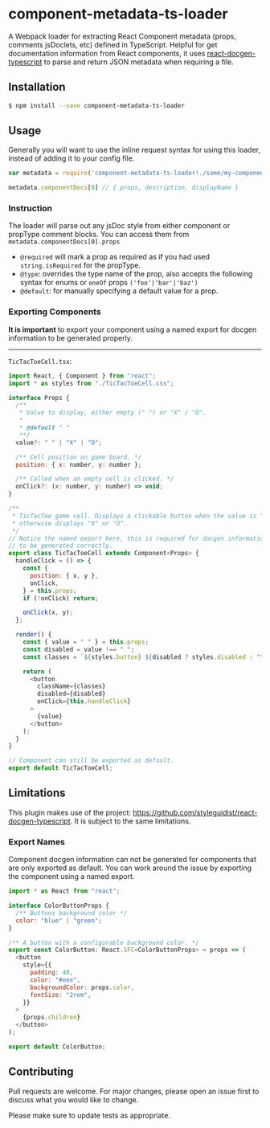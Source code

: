 # component-metadata-ts-loader
A Webpack loader for extracting React Component metadata (props, comments jsDoclets, etc) defined in TypeScript. 
Helpful for get documentation information from React components, it uses 
[react-docgen-typescript](https://github.com/styleguidist/react-docgen-typescript) 
to parse and return JSON metadata when requiring a file.

## Installation

```sh
$ npm install --save component-metadata-ts-loader
```

## Usage

Generally you will want to use the inline request syntax for using this loader,
instead of adding it to your config file.

```js
var metadata = require('component-metadata-ts-loader!./some/my-component');

metadata.componentDocs[0] // { props, description, displayName }
```

### Instruction

The loader will parse out any jsDoc style from either component or propType comment blocks. You can
access them from `metadata.componentDocs[0].props`

- `@required` will mark a prop as required as if you had used `string.isRequired` for the propType.
- `@type`: overrides the type name of the prop, also accepts the following syntax for enums
or `oneOf` props `('foo'|'bar'|'baz')`
- `@default`: for manually specifying a default value for a prop.

### Exporting Components

**It is important** to export your component using a named export for docgen information to be generated properly.

---

`TicTacToeCell.tsx`:

```javascript
import React, { Component } from "react";
import * as styles from "./TicTacToeCell.css";

interface Props {
  /**
   * Value to display, either empty (" ") or "X" / "O".
   *
   * @default " "
   **/
  value?: " " | "X" | "O";

  /** Cell position on game board. */
  position: { x: number, y: number };

  /** Called when an empty cell is clicked. */
  onClick?: (x: number, y: number) => void;
}

/**
 * TicTacToe game cell. Displays a clickable button when the value is " ",
 * otherwise displays "X" or "O".
 */
// Notice the named export here, this is required for docgen information
// to be generated correctly.
export class TicTacToeCell extends Component<Props> {
  handleClick = () => {
    const {
      position: { x, y },
      onClick,
    } = this.props;
    if (!onClick) return;

    onClick(x, y);
  };

  render() {
    const { value = " " } = this.props;
    const disabled = value !== " ";
    const classes = `${styles.button} ${disabled ? styles.disabled : ""}`;

    return (
      <button
        className={classes}
        disabled={disabled}
        onClick={this.handleClick}
      >
        {value}
      </button>
    );
  }
}

// Component can still be exported as default.
export default TicTacToeCell;
```

## Limitations

This plugin makes use of the project:
https://github.com/styleguidist/react-docgen-typescript.
It is subject to the same limitations.

### Export Names

Component docgen information can not be
generated for components that are only exported as default. You can work around
the issue by exporting the component using a named export.

```javascript
import * as React from "react";

interface ColorButtonProps {
  /** Buttons background color */
  color: "blue" | "green";
}

/** A button with a configurable background color. */
export const ColorButton: React.SFC<ColorButtonProps> = props => (
  <button
    style={{
      padding: 40,
      color: "#eee",
      backgroundColor: props.color,
      fontSize: "2rem",
    }}
  >
    {props.children}
  </button>
);

export default ColorButton;
```

## Contributing

Pull requests are welcome. For major changes, please open an issue first to discuss what you would like to change.

Please make sure to update tests as appropriate.
